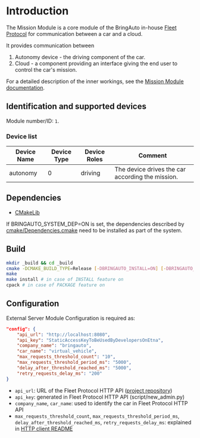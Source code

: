# Introduction

The Mission Module is a core module of the BringAuto in-house [Fleet Protocol](https://github.com/bringauto/fleet-protocol) for communication between a car and a cloud.

It provides communication between

1. Autonomy device - the driving component of the car.
2. Cloud - a component providing an interface giving the end user to control the car's mission.

For a detailed description of the inner workings, see the [Mission Module documentation](./docs/mission_module.md).

## Identification and supported devices

Module number/ID: `1`.

### Device list

| **Device Name** | **Device Type** | **Device Roles** | Comment                                          |
| --------------- | --------------- | ---------------- | ------------------------------------------------ |
| autonomy        | 0               | driving          | The device drives the car according the mission. |

## Dependencies

- [CMakeLib](https://github.com/cmakelib/cmakelib)

If BRINGAUTO_SYSTEM_DEP=ON is set, the dependencies described by [cmake/Dependencies.cmake](cmake/Dependencies.cmake) need to be installed as part of the system.

## Build

```bash
mkdir _build && cd _build
cmake -DCMAKE_BUILD_TYPE=Release [-DBRINGAUTO_INSTALL=ON] [-DBRINGAUTO_PACKAGE=ON] [-DBRINGAUTO_SYSTEM_DEP=ON] ..
make
make install # in case of INSTALL feature on
cpack # in case of PACKAGE feature on
```

## Configuration

External Server Module Configuration is required as:

```json
"config": {
    "api_url": "http://localhost:8080",
    "api_key": "StaticAccessKeyToBeUsedByDevelopersOnEtna",
    "company_name": "bringauto",
    "car_name": "virtual_vehicle",
    "max_requests_threshold_count": "10",
    "max_requests_threshold_period_ms": "5000",
    "delay_after_threshold_reached_ms": "5000",
    "retry_requests_delay_ms": "200"
}
```

- `api_url`: URL of the Fleet Protocol HTTP API ([project repository](https://github.com/bringauto/fleet-protocol-http-api))
- `api_key`: generated in Fleet Protocol HTTP API (script/new_admin.py)
- `company_name`, `car_name`: used to identify the car in Fleet Protocol HTTP API
- `max_requests_threshold_count`, `max_requests_threshold_period_ms`, `delay_after_threshold_reached_ms`, `retry_requests_delay_ms`: explained in [HTTP client README](./lib/fleet-v2-http-client/README.md)
